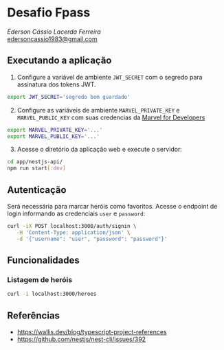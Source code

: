# Desafio Fpass

_Éderson Cássio Lacerda Ferreira_  
edersoncassio1983@gmail.com

## Executando a aplicação

1. Configure a variável de ambiente `JWT_SECRET` com o segredo para assinatura dos tokens JWT.

```bash
export JWT_SECRET='segredo bem guardado'
```

2. Configure as variáveis de ambiente `MARVEL_PRIVATE_KEY` e `MARVEL_PUBLIC_KEY` com suas credencias da [Marvel for Developers](https://developer.marvel.com/)

```bash
export MARVEL_PRIVATE_KEY='...'
export MARVEL_PUBLIC_KEY='...'
```

3. Acesse o diretório da aplicação web e execute o servidor:

```bash
cd app/nestjs-api/
npm run start[:dev]
```

## Autenticação

Será necessária para marcar heróis como favoritos. Acesse o endpoint de login informando
as credenciais `user` e `password`:

```bash
curl -iX POST localhost:3000/auth/signin \
   -H 'Content-Type: application/json' \
   -d '{"username": "user", "password": "password"}'
```

## Funcionalidades

### Listagem de heróis

```bash
curl -i localhost:3000/heroes
```

## Referências

* https://wallis.dev/blog/typescript-project-references
* https://github.com/nestjs/nest-cli/issues/392


